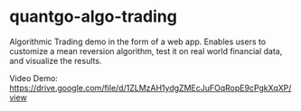 # quantgo-algo-trading
Algorithmic Trading demo in the form of a web app. Enables users to customize a mean reversion algorithm, test it on real world financial data, and visualize the results.

Video Demo: https://drive.google.com/file/d/1ZLMzAH1ydgZMEcJuFOqRopE9cPgkXqXP/view
